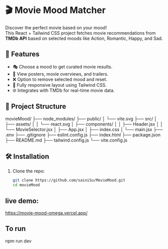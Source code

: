 # 🎬 Movie Mood Matcher

Discover the perfect movie based on your mood!  
This React + Tailwind CSS project fetches movie recommendations from **TMDb API** based on selected moods like Action, Romantic, Happy, and Sad.

## 🚀 Features

- 🎭 Choose a mood to get curated movie results.
- 🎥 View posters, movie overviews, and trailers.
- ❌ Option to remove selected mood and reset.
- 📱 Fully responsive layout using Tailwind CSS.
- 🌐 Integrates with TMDb for real-time movie data.

## 📁 Project Structure

movieMood/
├── node_modules/
├── public/
│ └── vite.svg
├── src/
│ ├── assets/
│ │ └── react.svg
│ ├── components/
│ │ ├── Header.jsx
│ │ └── MovieSelector.jsx
│ ├── App.jsx
│ ├── index.css
│ └── main.jsx
├── .env
├── .gitignore
├── eslint.config.js
├── index.html
├── package.json
├── README.md
├── tailwind.config.js
└── vite.config.js


## 🛠️ Installation

1. Clone the repo:
   ```bash
   git clone https://github.com/sainiSu/MovieMood.git
   cd movieMood


## live demo: 
https://movie-mood-omega.vercel.app/


## To run

npm run dev
